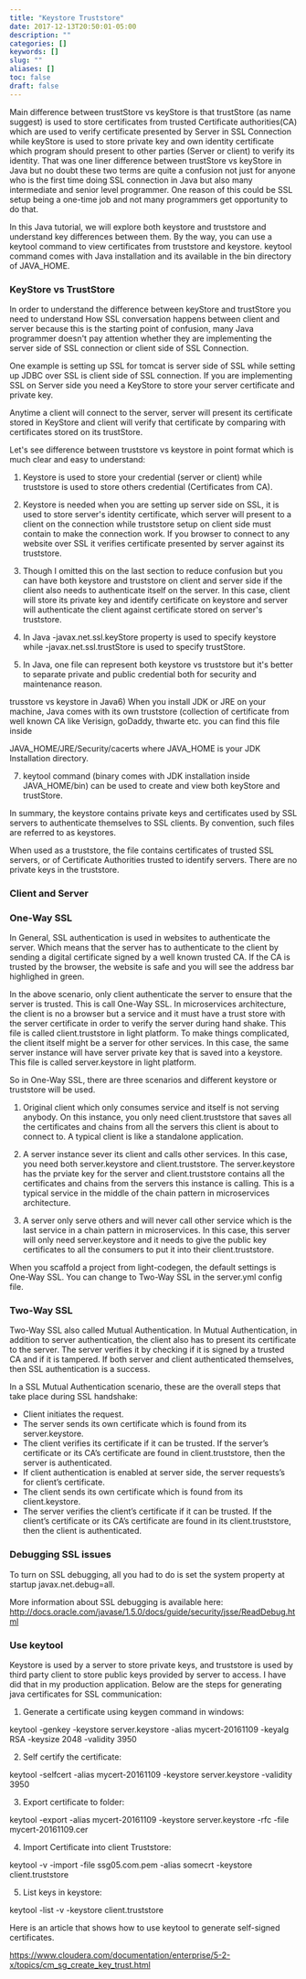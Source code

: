 ```yaml
---
title: "Keystore Truststore"
date: 2017-12-13T20:50:01-05:00
description: ""
categories: []
keywords: []
slug: ""
aliases: []
toc: false
draft: false
---
```


Main difference between trustStore vs keyStore is that trustStore (as name suggest) is used to store 
certificates from trusted Certificate authorities(CA) which are used to verify certificate presented 
by Server in SSL Connection while keyStore is used to store private key and own identity certificate 
which program should present to other parties (Server or client) to verify its identity. That was one 
liner difference between trustStore vs keyStore in Java but no doubt these two terms are quite a confusion 
not just for anyone who is the first time doing SSL connection in Java but also many intermediate and 
senior level programmer. One reason of this could be SSL setup being a one-time job and not many 
programmers get opportunity to do that. 

In this Java tutorial, we will explore both keystore and truststore and understand key differences 
between them. By the way, you can use a keytool command to view certificates from truststore and 
keystore. keytool command comes with Java installation and its available in the bin directory of JAVA_HOME.


### KeyStore vs TrustStore

In order to understand the difference between keyStore and trustStore you need to understand How SSL 
conversation happens between client and server because this is the starting point of confusion, many 
Java programmer doesn't pay attention whether they are implementing the server side of SSL connection 
or client side of SSL Connection. 

One example is setting up SSL for tomcat is server side of SSL while setting up JDBC over SSL is client 
side of SSL connection. If you are implementing SSL on Server side you need a KeyStore to store your server 
certificate and private key. 

Anytime a client will connect to the server, server will present its certificate stored in KeyStore and 
client will verify that certificate by comparing with certificates stored on its trustStore.

Let's see difference between truststore vs keystore in point format which is much clear and easy to 
understand:

1) Keystore is used to store your credential (server or client) while truststore is used to store others 
credential (Certificates from CA).

2) Keystore is needed when you are setting up server side on SSL, it is used to store server's identity 
certificate, which server will present to a client on the connection while truststore setup on client side 
must contain to make the connection work. If you browser to connect to any website over SSL it verifies 
certificate presented by server against its truststore.

3) Though I omitted this on the last section to reduce confusion but you can have both keystore and 
truststore on client and server side if the client also needs to authenticate itself on the server. 
In this case, client will store its private key and identify certificate on keystore and server will 
authenticate the client against certificate stored on server's truststore.

4) In Java -javax.net.ssl.keyStore property is used to specify keystore while -javax.net.ssl.trustStore 
is used to specify trustStore.

5) In Java, one file can represent both keystore vs truststore but it's better to separate private and 
public credential both for security and maintenance reason.

trusstore vs keystore in Java6) When you install JDK or JRE on your machine, Java comes with its own 
truststore (collection of certificate from well known CA like Verisign, goDaddy, thwarte etc. you can 
find this file inside

JAVA_HOME/JRE/Security/cacerts where JAVA_HOME is your JDK Installation directory.

7) keytool  command (binary comes with JDK installation inside JAVA_HOME/bin) can be used to create and 
view both keyStore and trustStore.

In summary, the keystore contains private keys and certificates used by SSL servers to authenticate 
themselves to SSL clients. By convention, such files are referred to as keystores.

When used as a truststore, the file contains certificates of trusted SSL servers, or of Certificate 
Authorities trusted to identify servers. There are no private keys in the truststore.

### Client and Server



### One-Way SSL

In General, SSL authentication is used in websites to authenticate the server. Which means that the server 
has to authenticate to the client by sending a digital certificate signed by a well known trusted CA. If the 
CA is trusted by the browser, the website is safe and you will see the address bar highlighed in green.

In the above scenario, only client authenticate the server to ensure that the server is trusted. This is call
One-Way SSL. In microservices architecture, the client is no a browser but a service and it must have a trust
store with the server certificate in order to verify the server during hand shake. This file is called
client.truststore in light platform. To make things complicated, the client itself might be a server for
other services. In this case, the same server instance will have server private key that is saved into
a keystore. This file is called server.keystore in light platform. 

So in One-Way SSL, there are three scenarios and different keystore or truststore will be used. 

1. Original client which only consumes service and itself is not serving anybody. On this instance, you
only need client.truststore that saves all the certificates and chains from all the servers this client
is about to connect to. A typical client is like a standalone application. 

2. A server instance sever its client and calls other services. In this case, you need both server.keystore
and client.truststore. The server.keystore has the prviate key for the server and client.truststore contains
all the certificates and chains from the servers this instance is calling. This is a typical service in
the middle of the chain pattern in microservices architecture.  

3. A server only serve others and will never call other service which is the last service in a chain
pattern in microservices. In this case, this server will only need server.keystore and it needs to give
the public key certificates to all the consumers to put it into their client.truststore.
  
When you scaffold a project from light-codegen, the default settings is One-Way SSL. You can change to 
Two-Way SSL in the server.yml config file.
 
 
### Two-Way SSL

Two-Way SSL also called Mutual Authentication. In Mutual Authentication, in addition to server authentication, 
the client also has to present its certificate to the server. The server verifies it by checking if it is 
signed by a trusted CA and if it is tampered. If both server and client authenticated themselves, then SSL 
authentication is a success.

In a SSL Mutual Authentication scenario, these are the overall steps that take place during SSL handshake:

* Client initiates the request.
* The server sends its own certificate which is found from its server.keystore. 
* The client verifies its certificate if it can be trusted. If the server’s certificate or its CA’s certificate are found in client.truststore, then the server is authenticated.
* If client authentication is enabled at server side, the server requests’s for client’s certificate.
* The client sends its own certificate which is found from its client.keystore.
* The server verifies the client’s certificate if it can be trusted. If the client’s certificate or its CA’s certificate are found in its client.truststore, then the client is authenticated.


### Debugging SSL issues

To turn on SSL debugging, all you had to do is set the system property at startup javax.net.debug=all.

More information about SSL debugging is available here: http://docs.oracle.com/javase/1.5.0/docs/guide/security/jsse/ReadDebug.html

### Use keytool 

Keystore is used by a server to store private keys, and truststore is used by third party client to store public keys provided by server to access. I have did that in my production application. Below are the steps for generating java certificates for SSL communication:

1. Generate a certificate using keygen command in windows:

keytool -genkey -keystore server.keystore -alias mycert-20161109 -keyalg RSA -keysize 2048 -validity 3950

2. Self certify the certificate:

keytool -selfcert -alias mycert-20161109 -keystore server.keystore -validity 3950

3. Export certificate to folder:

keytool -export -alias mycert-20161109 -keystore server.keystore -rfc -file mycert-20161109.cer

4. Import Certificate into client Truststore:

keytool -v -import -file ssg05.com.pem -alias somecrt -keystore client.truststore

5. List keys in keystore:

keytool -list -v -keystore client.truststore


Here is an article that shows how to use keytool to generate self-signed certificates.

https://www.cloudera.com/documentation/enterprise/5-2-x/topics/cm_sg_create_key_trust.html

 